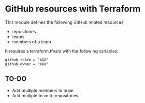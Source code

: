 # GitHub resources with Terraform

This module defines the following GitHub related resources,
  - repositories
  - teams
  - members of a team


It requires a terraform.tfvars with the following variables:
```
github_token = "XXX"
github_owner = "XXX"

```

## TO-DO

- Add multiple members to team
- Add multiple team to repositories